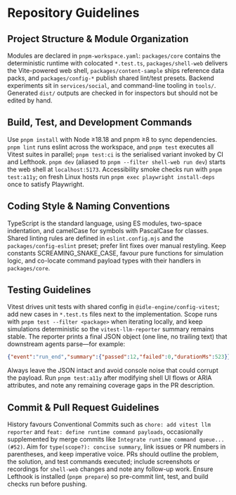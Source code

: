 # Repository Guidelines

## Project Structure & Module Organization
Modules are declared in `pnpm-workspace.yaml`: `packages/core` contains the deterministic runtime with colocated `*.test.ts`, `packages/shell-web` delivers the Vite-powered web shell, `packages/content-sample` ships reference data packs, and `packages/config-*` publish shared lint/test presets. Backend experiments sit in `services/social`, and command-line tooling in `tools/`. Generated `dist/` outputs are checked in for inspectors but should not be edited by hand.

## Build, Test, and Development Commands
Use `pnpm install` with Node ≥18.18 and pnpm ≥8 to sync dependencies. `pnpm lint` runs eslint across the workspace, and `pnpm test` executes all Vitest suites in parallel; `pnpm test:ci` is the serialised variant invoked by CI and Lefthook. `pnpm dev` (aliased to `pnpm --filter shell-web run dev`) starts the web shell at `localhost:5173`. Accessibility smoke checks run with `pnpm test:a11y`; on fresh Linux hosts run `pnpm exec playwright install-deps` once to satisfy Playwright.

## Coding Style & Naming Conventions
TypeScript is the standard language, using ES modules, two-space indentation, and camelCase for symbols with PascalCase for classes. Shared linting rules are defined in `eslint.config.mjs` and the `packages/config-eslint` preset; prefer lint fixes over manual restyling. Keep constants SCREAMING_SNAKE_CASE, favour pure functions for simulation logic, and co-locate command payload types with their handlers in `packages/core`.

## Testing Guidelines
Vitest drives unit tests with shared config in `@idle-engine/config-vitest`; add new cases in `*.test.ts` files next to the implementation. Scope runs with `pnpm test --filter <package>` when iterating locally, and keep simulations deterministic so the `vitest-llm-reporter` summary remains stable. The reporter prints a final JSON object (one line, no trailing text) that downstream agents parse—for example:

```json
{"event":"run_end","summary":{"passed":12,"failed":0,"durationMs":523}}
```

Always leave the JSON intact and avoid console noise that could corrupt the payload. Run `pnpm test:a11y` after modifying shell UI flows or ARIA attributes, and note any remaining coverage gaps in the PR description.

## Commit & Pull Request Guidelines
History favours Conventional Commits such as `chore: add vitest llm reporter` and `feat: define runtime command payloads`, occasionally supplemented by merge commits like `Integrate runtime command queue... (#52)`. Aim for `type(scope?): concise summary`, link issues or PR numbers in parentheses, and keep imperative voice. PRs should outline the problem, the solution, and test commands executed; include screenshots or recordings for `shell-web` changes and note any follow-up work. Ensure Lefthook is installed (`pnpm prepare`) so pre-commit lint, test, and build checks run before pushing.
